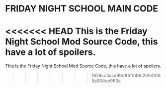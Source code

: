 # FRIDAY NIGHT SCHOOL MAIN CODE
<<<<<<< HEAD
This is the Friday Night School Mod Source Code, this have a lot of spoilers.
=======
This is the Friday Night School Mod Source Code, this have a lot of spoilers.
>>>>>>> f828cc3aca99c1f5f049c20fef0f85a904ee963a
